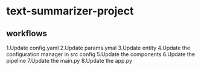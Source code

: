 # text-summarizer-project

## workflows

1.Update config.yaml
2.Update params.ymal
3.Update entity
4.Update the configuration manager in src config
5.Update the components
6.Update the pipeline
7.Update the main.py
8.Update the app.py